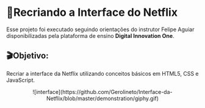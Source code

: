# :popcorn:Recriando a Interface do Netflix   



Esse projeto foi executado seguindo orientações do instrutor Felipe Aguiar disponibilizadas pela plataforma de ensino **Digital Innovation One**.

## :clapper:Objetivo:

Recriar a interface da Netflix utilizando conceitos básicos em HTML5, CSS e JavaScript.


  <center>![interface](https://github.com/Gerolineto/Interface-da-Netflix/blob/master/demonstration/giphy.gif)</center>
